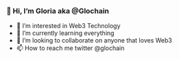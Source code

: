 ### 👋 Hi, I’m Gloria aka @Glochain
- 👀 I’m interested in Web3 Technology
- 🌱 I’m currently learning everything
- 💞️ I’m looking to collaborate on anyone that loves Web3
- 📫 How to reach me twitter @glochain

<!---
Glochain/Glochain is a ✨ special ✨ repository because its `README.md` (this file) appears on your GitHub profile.
You can click the Preview link to take a look at your changes.
--->
